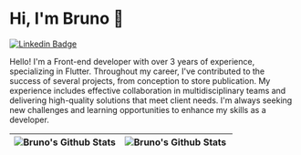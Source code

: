 <h1> Hi, I'm Bruno 👋 </h1>

[![Linkedin Badge](https://img.shields.io/badge/-Linkedin-blue?style=for-the-badge&logo=Linkedin&logoColor=white&link=https://github.com/arthurspk)](https://www.linkedin.com/in/bruno10nuness/)

Hello! I'm a Front-end developer with over 3 years of experience, specializing in Flutter. Throughout my career, I've contributed to the success of several projects, from conception to store publication. My experience includes effective collaboration in multidisciplinary teams and delivering high-quality solutions that meet client needs. I'm always seeking new challenges and learning opportunities to enhance my skills as a developer.



| <img alt="Bruno's Github Stats" src="https://github-readme-stats-one-sepia-18.vercel.app/api?username=brunonortlieb&show_icons=true&rank_icon=github&hide=stars,issues&theme=transparent" /> | <img align="left" alt="Bruno's Github Stats" src="https://github-readme-stats-one-sepia-18.vercel.app/api/top-langs/?username=brunonortlieb&theme=transparent&layout=compact" />
| :-: | :-: | 
